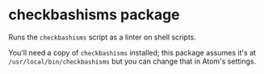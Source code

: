 # checkbashisms package

Runs the `checkbashisms` script as a linter on shell scripts.

You'll need a copy of `checkbashisms` installed; this package assumes it's at `/usr/local/bin/checkbashisms` but you can change that in Atom's settings.

